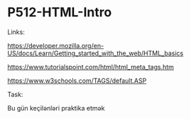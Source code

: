 # P512-HTML-Intro

Links:

https://developer.mozilla.org/en-US/docs/Learn/Getting_started_with_the_web/HTML_basics

https://www.tutorialspoint.com/html/html_meta_tags.htm

https://www.w3schools.com/TAGS/default.ASP

Task:

Bu gün keçilənləri praktika etmək
